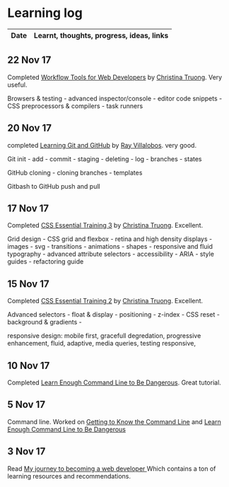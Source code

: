 # Learning log

|Date|Learnt, thoughts, progress, ideas, links|
|:---:|:---|

## 22 Nov 17

Completed [Workflow Tools for Web Developers](https://www.lynda.com/Web-Design-tutorials/Workflow-Tools-Web-Development/533305-2.html) by [Christina Truong](https://twitter.com/christinatruong). Very useful. 

Browsers & testing - advanced inspector/console - editor code snippets - CSS preprocessors & compilers - task runners

## 20 Nov 17

completed [Learning Git and GitHub](https://www.lynda.com/Git-tutorials/Up-Running-Git-GitHub/409275-2.html) by [Ray Villalobos](https://twitter.com/planetoftheweb). very good.

Git init - add - commit - staging - deleting - log - branches - states

GitHub cloning - cloning branches - templates 

Gitbash to GitHub push and pull

## 17 Nov 17

Completed [CSS Essential Training 3](https://www.lynda.com/CSS-tutorials/CSS-Essential-Training-3/609030-2.html) by [Christina Truong](https://twitter.com/christinatruong). Excellent.

Grid design - CSS grid and flexbox - retina and high density displays - images - svg - transitions - animations - shapes - responsive and fluid typography - advanced attribute selectors - accessibility - ARIA - style guides - refactoring guide

## 15 Nov 17

Completed [CSS Essential Training 2](https://www.lynda.com/CSS-tutorials/CSS-Essential-Training-2/569189-2.html) by [Christina Truong](https://twitter.com/christinatruong). Excellent.

Advanced selectors - float & display - positioning - z-index - CSS reset - background & gradients - 

responsive design: mobile first, gracefull degredation, progressive enhancement, fluid, adaptive, media queries, testing responsive, 

## 10 Nov 17

Completed [Learn Enough Command Line to Be Dangerous](https://www.learnenough.com/command-line-tutorial). Great tutorial. 

## 5 Nov 17

Command line. Worked on [Getting to Know the Command Line](https://www.davidbaumgold.com/tutorials/command-line/) and [Learn Enough Command Line to Be Dangerous](https://www.learnenough.com/command-line-tutorial)

## 3 Nov 17

Read [My journey to becoming a web developer ](https://medium.freecodecamp.org/my-journey-to-becoming-a-web-developer-from-scratch-without-a-cs-degree-2-years-later-and-what-i-4a7fd2ff5503) Which contains a ton of learning resources and recommendations.

